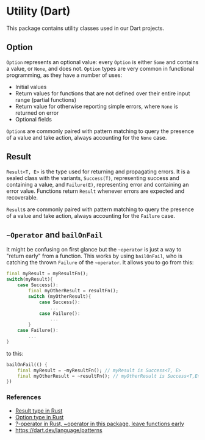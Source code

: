 # Utility (Dart)

This package contains utility classes used in our Dart projects.

## Option
`Option`  represents an optional value: every `Option`  is either `Some` and contains a value, or  `None`, and does not.  `Option` types are very common in functional programming, as they have a number of uses:

-   Initial values
-   Return values for functions that are not defined over their entire input range (partial functions)
-   Return value for otherwise reporting simple errors, where `None` is returned on error
-   Optional fields

`Option`s are commonly paired with pattern matching to query the presence of a value and take action, always accounting for the  `None` case.

## Result
`Result<T, E>` is the type used for returning and propagating errors. It is a sealed class with the variants, `Success(T)`, representing success and containing a value, and `Failure(E)`, representing error and containing an error value. Functions return `Result` whenever errors are expected and recoverable.

`Result`s are commonly paired with pattern matching to query the presence of a value and take action, always accounting for the  `Failure` case.


## `~Operator` and `bailOnFail`
It might be confusing on first glance but the `~operator` is just a way to "return early" from a function.
This works by using `bailOnFail`, who is catching the thrown `Failure` of the `~operator`.
It allows you to go from this:
```dart
final myResult = myResultFn();
switch(myResult){
    case Success():
        final myOtherResult = resultFn();
        switch (myOtherResult){
            case Success():
                ...
            case Failure():
                ...    
        }
    case Failure():
        ...
}
```

to this:
```dart
bailOnFail(() {
    final myResult = ~myResultFn(); // myResult is Success<T, E>
    final myOtherResult = ~resultFn(); // myOtherResult is Success<T,E>
})
```

### References
- [Result type in Rust](https://doc.rust-lang.org/std/result/)
- [Option type in Rust](https://doc.rust-lang.org/std/option/)
- [?-operator in Rust, ~operator in this package, leave functions early](https://doc.rust-lang.org/rust-by-example/error/result/enter_question_mark.html)
- https://dart.dev/language/patterns
